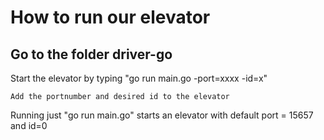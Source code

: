 How to run our elevator
======================

Go to the folder driver-go
---
Start the elevator by typing "go run main.go -port=xxxx -id=x"
```
Add the portnumber and desired id to the elevator
```
Running just "go run main.go" starts an elevator with default port = 15657 and id=0
